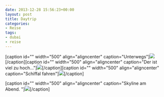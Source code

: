 ```yaml
---
date: 2013-12-28 15:56:23+00:00
layout: post
title: Daytrip
categories:
- Reise
tags:
- dubai
- reise
---
```


[caption id="" width="500" align="aligncenter" caption="Unterwegs"][![](http://clemi.ag3r.at/wp-content/uploads/2013/12/wpid-Photo-28.12.2013-10171.jpg)](http://clemi.ag3r.at/wp-content/uploads/2013/12/wpid-Photo-28.12.2013-10171.jpg)[/caption][caption id="" width="500" align="aligncenter" caption="Der ist viel zu hoch..."][![](http://clemi.ag3r.at/wp-content/uploads/2013/12/wpid-Photo-28.12.2013-1118.jpg)](http://clemi.ag3r.at/wp-content/uploads/2013/12/wpid-Photo-28.12.2013-1118.jpg)[/caption][caption id="" width="500" align="aligncenter" caption="Schiffal fahren"][![](http://clemi.ag3r.at/wp-content/uploads/2013/12/wpid-Photo-28.12.2013-1321.jpg)](http://clemi.ag3r.at/wp-content/uploads/2013/12/wpid-Photo-28.12.2013-1321.jpg)[/caption]





[caption id="" width="500" align="aligncenter" caption="Skyline am Abend. "][![](http://clemi.ag3r.at/wp-content/uploads/2013/12/wpid-Photo-28.12.2013-1414.jpg)](http://clemi.ag3r.at/wp-content/uploads/2013/12/wpid-Photo-28.12.2013-1414.jpg)[/caption]


